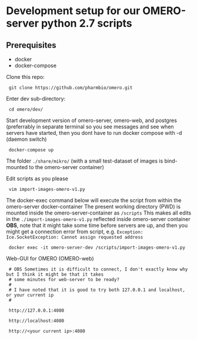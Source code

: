 # Development setup for our OMERO-server python 2.7 scripts


## Prerequisites

  - docker
  - docker-compose


Clone this repo:

     git clone https://github.com/pharmbio/omero.git
     
     
Enter dev sub-directory:

     cd omero/dev/


Start development version of omero-server, omero-web, and postgres (preferrably in separate terminal so you see messages
and see when servers have started, then you dont have to run docker compose with -d (daemon switch)

     docker-compose up
     
The folder `./share/mikro/` (with a small test-dataset of images is bind-mounted to the omero-server container)
     
Edit scripts as you please

     vim import-images-omero-v1.py
     
The docker-exec command below will execute the script from within the omero-server docker-container
The present working directory (PWD) is mounted inside the omero-server-container as `/scripts` 
This makes all edits in the `./import-images-omero-v1.py` reflected inside omero-server container
**OBS**, note that it might take some time before servers are up, and then you might get a connection error from script, e.g. `Exception: Ice.SocketException:
Cannot assign requested address`

     docker exec -it omero-server-dev /scripts/import-images-omero-v1.py
     
Web-GUI for OMERO (OMERO-web)

     # OBS Sometimes it is difficult to connect, I don't exactly know why but I think it might be that it takes
     # some minutes for web-server to be ready?
     #
     # I have noted that it is good to try both 127.0.0.1 and localhost, or your current ip
     #

     http://127.0.0.1:4080
     
     http://localhost:4080
     
     http://<your current ip>:4080

